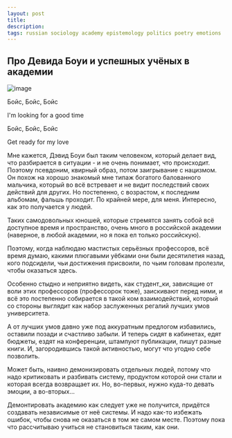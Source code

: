 ```yaml
---
layout: post
title: 
description: 
tags: russian sociology academy epistemology politics poetry emotions
---
```


## Про Девида Боуи и успешных учёных в академии

![image](https://github.com/sansmerde/sansmerde.github.io/assets/156181842/e43a7ebd-7fd2-4de1-b275-2425350032f6)

Бойс, Бойс, Бойс

I'm looking for a good time

Бойс, Бойс, Бойс

Get ready for my love


Мне кажется, Дэвид Боуи был таким человеком, который делает вид, что разбирается в ситуации - и не очень понимает, что происходит. Поэтому псевдоним, квирный образ, потом заигрывание с нацизмом. Он похож на хорошо знакомый мне типаж богатого балованного мальчика, который во всё встревает и не видит последствий своих действий для других. Но постепенно, с возрастом, к последним альбомам, фальшь проходит. По крайней мере, для меня. Интересно, как это получается у людей.

Таких самодовольных юношей, которые стремятся занять собой всё доступное время и пространство, очень много в российской академии (наверное, в любой академии, но я пока ел только российскую). 

Поэтому, когда наблюдаю мастистых серьёзных профессоров, всё время думаю, какими плюгавыми уёбками они были десятилетия назад, кого подсидели, чьи достижения присвоили, по чьим головам пролезли, чтобы оказаться здесь.

Особенно стыдно и неприятно видеть, как студент_ки, зависящие от воли этих профессоров (профессорок тоже), заискивают перед ними, и всё это постепенно собирается в такой ком взаимодействий, который со стороны выглядит как набор заслуженных регалий лучших умов университета.

А от лучших умов давно уже под аккуратным предлогом избавились, оставили позади и счастливо забыли. И теперь сидят в кабинетах, едят бюджеты, ездят на конференции, штампуют публикации, пишут разные книги. И, загородившись такой активностью, могут что угодно себе позволить.

Может быть, наивно демонизировать отдельных людей, потому что надо критиковать и разбивать систему, продуктом которой они стали и которая всегда возвращает их. Но, во-первых, нужно куда-то девать эмоции, а во-вторых...

Демонтировать академию как следует уже не получится, придётся создавать независимые от неё системы. И надо как-то избежать ошибок, чтобы снова не оказаться в том же самом месте. Поэтому пока что рассчитываю учиться не становиться таким, как они.


